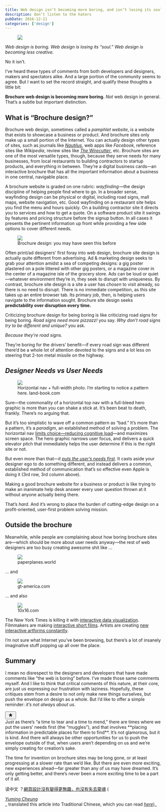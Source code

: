 ```yaml
---
title: Web design isn’t becoming more boring, and isn’t losing its soul
description: don’t listen to the haters
pubDate: 2016-12-11
categories: ['design']
---
```


<figure><img src="https://miro.medium.com/max/2000/1*Q6n1VkGryI2zCtDaluOIig.png"></figure>

_Web design is boring. Web design is losing its “soul.” Web design is becoming less creative._

No it isn’t.

I’ve heard these types of comments from both developers and designers, makers and spectators alike.
And a large portion of the community seems to agree. But I want to set the record straight, and
qualify these thoughts a little bit:

**Brochure web design is becoming more boring.** _Not_ web design in general. That’s a subtle but
important distinction.

## What is “Brochure design?”

Brochure web design, sometimes called a _pamphlet website_, is a website that exists to showcase a
business or product. And brochure sites only make up a small portion of the Internet. You can
actually design other types of sites, such as journals like [_Nautilus_](http://nautil.us), web apps
like _Facebook_, reference sites like _Wikipedia_, review sites like
[_The Wirecutter_](http://thewirecutter.com), etc. Brochure sites are one of the most versatile
types, though, because they serve needs for many businesses, from local restaurants to building
contractors to startup products, and everything in between. They’re a digital business cards—an
interactive brochure that has all the important information about a business in one central,
navigable place.

A brochure website is graded on one rubric: *wayfinding* —the design discipline of helping people
find where to go. In a broader sense, wayfinding design can be physical or digital, including road
signs, mall maps, website navigation, etc. Good wayfinding on a restaurant site helps you find the
menu and hours quickly. On a building contractor site it directs you to services and how to get a
quote. On a software product site it swings by features and pricing structure before the signup
button. In all cases it presents the pertinent information up front while providing a few side
options to cover different needs.

<figure><img src="https://miro.medium.com/max/60/1*pNmJdPfAO_1RYe6a2XcjSw.jpeg?q=20"><figcaption>Brochure design: you may have seen this before</figcaption></figure>

Often print/ad designers’ first foray into web design, brochure site design is actually quite
different from advertising. Ad & marketing design seeks to grab your attention amidst a sea of
competing designs: a gig poster plastered on a pole littered with other gig posters, or a magazine
cover in the center of a magazine isle of the grocery store. Ads can be loud or quiet—whatever
environment they’re in, they seek to disrupt with uniqueness. By contrast, brochure site design is a
site a user has _chosen_ to visit already, so there is no need to disrupt. There is no immediate
competition, as this site takes up an entire browser tab. Its primary job, then, is helping users
navigate to the information sought. Brochure site design seeks **predictability over disruption
every time.**

Criticizing brochure design for being boring is like criticizing road signs for being boring. _Road
signs need more pizzazz!_ you say. _Why don’t road signs try to be different and unique?_ you ask.

_Because they’re road signs._

They’re boring for the drivers’ benefit—if every road sign was different there’d be a whole lot of
attention devoted to the signs and a lot less on steering that 2-ton metal missile on the highway.

## _Designer Needs vs User Needs_

<figure><img src="https://miro.medium.com/max/60/1*hJ0vfq3qx0pzBMoNpqtdIQ.jpeg?q=20"><figcaption>Horizontal nav + full-width photo. I’m starting to notice a pattern here. land-book.com</figcaption></figure>

Sure—the commonality of a horizontal top nav with a full-bleed hero graphic is more than you can
shake a stick at. It’s been beat to death, frankly. There’s no arguing that.

But it’s too simplistic to wave off a common pattern as “bad.” It’s more than a pattern, it’s a
_paradigm_, an established method of solving a problem. The horizontal nav
[limits choice—reducing cognitive load](http://www.lukew.com/ff/entry.asp?419)—and maximizes screen
space. The hero graphic narrows user focus, and delivers a quick elevator pitch that immediately
helps the user determine if this is the right site or not.

But even more than that—_it
[puts the user’s needs first](http://www.fastcodesign.com/3048651/innovation-by-design/what-japanese-etiquette-can-tell-us-about-good-ux-design)_.
It casts aside your designer ego to do something different, and instead delivers a common,
established method of communication that’s so effective even Apple is doing it (3rd row, 3rd column
above).

Making a good brochure website for a business or product is like trying to make an inanimate help
desk answer every user question thrown at it without anyone actually being there.

That’s _hard_. And it’s wrong to place the burden of cutting-edge design on a profit-oriented,
user-first problem solving mission.

## Outside the brochure

Meanwhile, while people are complaining about how boring brochure sites are—which should be more
about user needs anyway—the rest of web designers are too busy creating awesome shit like …

<figure><img src="https://miro.medium.com/freeze/max/60/1*lFqyB7drV6FnBx3Li8bgbQ.gif?q=20"><figcaption>paperplanes.world</figcaption></figure>

… and

<figure><img src="https://miro.medium.com/freeze/max/60/1*W5Ut46NR_-xuZpeNnuCksA.gif?q=20"><figcaption>gt-america.com</figcaption></figure>

… and also

<figure><img src="https://miro.medium.com/freeze/max/60/1*V5_kDOMYkkC8n8AQbnW3BQ.gif?q=20"><figcaption>10x16.com</figcaption></figure>

The New York Times is killing it with
[interactive data visualization](https://flowingdata.com/tag/new-york-times/). Filmmakers are making
[interactive short films](http://a-way-to-go.com/). Artists are creating
[new interactive artforms constantly](http://codedoodl.es/).

I’m not sure what Internet you’ve been browsing, but there’s a lot of insanely imaginative stuff
popping up all over the place.

## Summary

I mean no disrespect to the designers and developers that have made comments like “the web is
boring” before. I’ve made those same comments myself. And I like to think that critical comments of
this nature, at their core, are just us expressing our frustration with laziness. Hopefully, these
critiques stem from a desire to not only make new things ourselves, but push the envelope on design
as a whole. But I’d like to offer a simple reminder: _it’s not always about us_.

<div><button class="cd bm ay az ba bb bc bd be bf"><svg width="19" height="19" aria-label="View 1 Private Notes"><path d="M14.78 8.07a8.68 8.68 0 0 0-.43-1.38.48.48 0 0 0-.58-.27l-3.12.77V4.03c0-.24-.2-.48-.43-.5a7.23 7.23 0 0 0-1.38 0c-.24.02-.43.26-.43.5V7.2L5.3 6.41a.48.48 0 0 0-.58.27c-.18.45-.33.92-.43 1.39-.05.24.1.5.32.58l3.06.75-1.98 2.96c-.14.2-.13.5.04.67.34.33.7.63 1.1.9.2.13.48.07.62-.12l2.1-3.12 2.08 3.12c.15.19.43.25.63.11a7.7 7.7 0 0 0 1.1-.89.53.53 0 0 0 .03-.67L11.4 9.41l3.06-.76a.52.52 0 0 0 .32-.58" fill-rule="evenodd"></path></svg></button></div>Just as there’s “a time to tear and a time to mend,” there are times where we put the users’ needs first (the “muggles”), and that involves **placing information in predictable places for them to find**. It’s not glamorous, but it is kind. And there will always be other opportunities for us to push the envelope outside of that, when users aren’t depending on us and we’re simply creating for creation’s sake.

The time for invention on brochure sites may be long gone, or at least progressing at a slower rate
than we’d like. But there are even more exciting, new experiences ahead—far greater than any of us
may have dreamed. It’s only getting better, and there’s never been a more exciting time to be a part
of it all.

读中文
？[網頁設計沒有變得更無趣，也沒有失去靈魂](https://intersection.tw/%E7%B6%B2%E9%A0%81%E8%A8%AD%E8%A8%88%E6%B2%92%E6%9C%89%E8%AE%8A%E5%BE%97%E6%9B%B4%E7%84%A1%E8%B6%A3-%E4%B9%9F%E6%B2%92%E6%9C%89%E5%A4%B1%E5%8E%BB%E9%9D%88%E9%AD%82-44eac3686ea7)
(<div class="by tz"><div><div class="by" role="tooltip" aria-hidden="false" aria-describedby="28" aria-labelledby="28">[_Yuming Cheung_](https://medium.com/u/a8651210e5fd?source=post_page-----55710cc6cbbc--------------------------------)</div></div></div>_
translated this article into Traditional Chinese, which you can read
_[_here_](https://intersection.tw/%E7%B6%B2%E9%A0%81%E8%A8%AD%E8%A8%88%E6%B2%92%E6%9C%89%E8%AE%8A%E5%BE%97%E6%9B%B4%E7%84%A1%E8%B6%A3-%E4%B9%9F%E6%B2%92%E6%9C%89%E5%A4%B1%E5%8E%BB%E9%9D%88%E9%AD%82-44eac3686ea7)_)_
